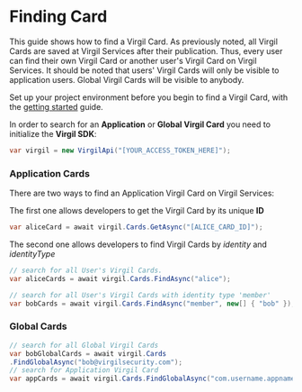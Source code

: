 # Finding Card

This guide shows how to find a Virgil Card. As previously noted, all Virgil Cards are saved at Virgil Services after their publication. Thus, every user can find their own Virgil Card or another user's Virgil Card on Virgil Services. It should be noted that users' Virgil Cards will only be visible to application users. Global Virgil Cards will be visible to anybody.

Set up your project environment before you begin to find a Virgil Card, with the [getting started](/docs/guides/configuration/client-configuration.md) guide.

In order to search for an **Application** or **Global Virgil Card** you need to initialize the **Virgil SDK**:

```cs
var virgil = new VirgilApi("[YOUR_ACCESS_TOKEN_HERE]");
```

### Application Cards

There are two ways to find an Application Virgil Card on Virgil Services:

The first one allows developers to get the Virgil Card by its unique **ID**

```cs
var aliceCard = await virgil.Cards.GetAsync("[ALICE_CARD_ID]");
```

The second one allows developers to find Virgil Cards by *identity* and *identityType*

```cs
// search for all User's Virgil Cards.
var aliceCards = await virgil.Cards.FindAsync("alice");

// search for all User's Virgil Cards with identity type 'member'
var bobCards = await virgil.Cards.FindAsync("member", new[] { "bob" });
```

### Global Cards

```cs
// search for all Global Virgil Cards
var bobGlobalCards = await virgil.Cards
.FindGlobalAsync("bob@virgilsecurity.com");
// search for Application Virgil Card
var appCards = await virgil.Cards.FindGlobalAsync("com.username.appname");
```
